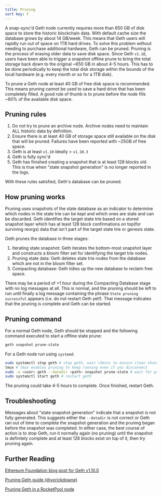 ```yaml
---
title: Pruning
sort key: F
---
```


A snap-sync'd Geth node currently requires more than 650 GB of disk space to store the 
historic blockchain data. With default cache size the database grows by about 14 GB/week. 
This means that Geth users will rapidly run out of space on 1TB hard drives. To solve this 
problem without needing to purchase additional hardware, Geth can be pruned. Pruning is the 
process of erasing older data to save disk space. Since Geth `v1.10`, users have been able 
to trigger a snapshot offline prune to bring the total storage back down to the original 
~650 GB in about 4-5 hours. This has to be done periodically to keep the total disk storage 
within the bounds of the local hardware (e.g. every month or so for a 1TB disk).

To prune a Geth node at least 40 GB of free disk space is recommended. This means pruning 
cannot be used to save a hard drive that has been completely filled. A good rule of thumb 
is to prune before the node fills ~80% of the available disk space.

## Pruning rules

1) Do not try to prune an archive node. Archive nodes need to maintain ALL historic data by 
   definition.
2) Ensure there is at least 40 GB of storage space still available on the disk that will be 
   pruned. Failures have been reported with ~25GB of free space.
3) Geth is at least `v1.10` ideally > `v1.10.3`
4) Geth is fully sync'd
5) Geth has finished creating a snapshot that is at least 128 blocks old. This is true when 
   "state snapshot generation" is no longer reported in the logs.

With these rules satisfied, Geth's database can be pruned.

## How pruning works

Pruning uses snapshots of the state database as an indicator to determine which 
nodes in the state trie can be kept and which ones are stale and can be discarded. Geth 
identifies the target state trie based on a stored snapshot layer which has at least 128 block confirmations on top(for surviving reorgs)
data that isn't part of the target state trie or genesis state. 

Geth prunes the database in three stages:

1) Iterating state snapshot: Geth iterates the bottom-most snapshot layer and constructs a bloom filter set for identifying the target trie nodes.
2) Pruning state data: Geth deletes stale trie nodes from the database which are not in the bloom filter set.
3) Compacting database: Geth tidies up the new database to reclaim free space.

There may be a period of >1 hour during the Compacting Database stage with no log messages at all. 
This is normal, and the pruning should be left to run until finally a log message containing the 
phrase `State pruning successful` appears (i.e. do not restart Geth yet!). That message indicates 
that the pruning is complete and Geth can be started.

## Pruning command

For a normal Geth node, Geth should be stopped and the following command executed to start a 
offline state prune:

```sh
geth snapshot prune-state
```

For a Geth node run using `systemd`:

```sh
sudo systemctl stop geth # stop geth, wait >3mins to ensure clean shutdown
tmux # tmux enables pruning to keep running even if you disconnect
sudo -u <user> geth --datadir <path> snapshot prune-state # wait for pruning to finish
sudo systemctl start geth # restart geth
```

The pruning could take 4-5 hours to complete. Once finished, restart Geth.


## Troubleshooting

Messages about "state snapshot generation" indicate that a snapshot is not fully generated. 
This suggests either the `--datadir` is not correct or Geth ran out of time to complete the 
snapshot generation and the pruning began before the snapshot was completed. In either case, 
the best course of action is to stop Geth, run it normally again (no pruning) until the snapshot 
is definitely complete and at least 128 blocks exist on top of it, then try pruning again.

## Further Reading

[Ethereum Foundation blog post for Geth v1.10.0](https://blog.ethereum.org/2021/03/03/geth-v1-10-0/)
 
[Pruning Geth guide (@yorickdowne)](https://gist.github.com/yorickdowne/3323759b4cbf2022e191ab058a4276b2)
 
[Pruning Geth in a RocketPool node](https://docs.rocketpool.net/guides/node/geth-pruning.html)
